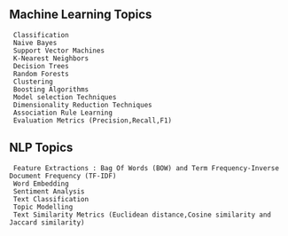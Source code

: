## Machine Learning Topics
``` Regression
 Classification
 Naive Bayes
 Support Vector Machines
 K-Nearest Neighbors
 Decision Trees
 Random Forests
 Clustering
 Boosting Algorithms
 Model selection Techniques
 Dimensionality Reduction Techniques
 Association Rule Learning
 Evaluation Metrics (Precision,Recall,F1)
```

## NLP Topics
```Text Tokenization and Normalization
 Feature Extractions : Bag Of Words (BOW) and Term Frequency-Inverse Document Frequency (TF-IDF)
 Word Embedding
 Sentiment Analysis
 Text Classification
 Topic Modelling
 Text Similarity Metrics (Euclidean distance,Cosine similarity and Jaccard similarity)
```
